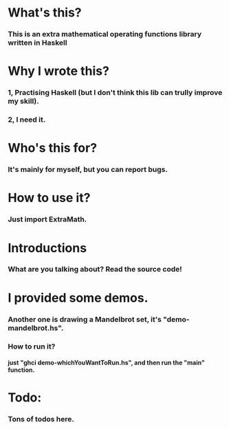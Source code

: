 # What's this? 
### This is an extra mathematical operating functions library written in Haskell

# Why I wrote this? 
### 1, Practising Haskell (but I don't think this lib can trully improve my skill).
### 2, I need it.

# Who's this for? 
### It's mainly for myself, but you can report bugs. 

# How to use it?
### Just import ExtraMath. 

# Introductions
### What are you talking about? Read the source code! 

# I provided some demos.
### Another one is drawing a Mandelbrot set, it's "demo-mandelbrot.hs". 
### How to run it? 
#### just "ghci demo-whichYouWantToRun.hs", and then run the "main" function.

# Todo: 
### Tons of todos here. 
